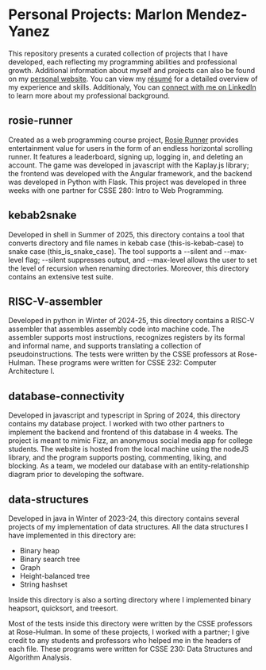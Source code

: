 # Personal Projects: Marlon Mendez-Yanez
This repository presents a curated collection of projects that I have developed, each reflecting my programming abilities and professional growth. Additional information
about myself and projects can also be found on my [personal website](https://rhit-mendezm.github.io/). You can view my 
[résumé](./Marlon%20O.%20Mendez-Yanez%20-%20Software%20Engineering%20Resume.pdf) for a detailed overview of my experience and skills. Additionaly, You can 
[connect with me on LinkedIn](https://www.linkedin.com/in/marlon-mendez-yanez) to learn more about my professional background.

## **rosie-runner** 
Created as a web programming course project, [Rosie Runner](https://github.com/rhit-csse280/final-project-s25_107) provides entertainment value for users in the form of an endless 
horizontal scrolling runner. It features a leaderboard, signing up, logging in, and deleting an account. The game was developed in javascript with the Kaplay.js library; 
the frontend was developed with the Angular framework, and the backend was developed in Python with Flask. This project was developed in three weeks with one partner for 
CSSE 280: Intro to Web Programming.

## **kebab2snake**
Developed in shell in Summer of 2025, this directory contains a tool that converts directory and file names in kebab case (this-is-kebab-case) to snake case (this_is_snake_case).
The tool supports a --silent and --max-level flag; --silent suppresses output, and --max-level allows the user to set the level of recursion when renaming directories. Moreover,
this directory contains an extensive test suite.

## **RISC-V-assembler**
Developed in python in Winter of 2024-25, this directory contains a RISC-V assembler that assembles assembly code into machine code.
The assembler supports most instructions, recognizes registers by its formal and informal name, and supports translating a collection of pseudoinstructions.
The tests were written by the CSSE professors at Rose-Hulman. These programs were written for CSSE 232: Computer Architecture I.

## **database-connectivity** 
Developed in javascript and typescript in Spring of 2024, this directory contains my database project. I worked with two other partners to implement
the backend and frontend of this database in 4 weeks. The project is meant to mimic Fizz, an anonymous social media app for college students. The website is hosted from the local machine
using the nodeJS library, and the program supports posting, commenting, liking, and blocking. As a team, we modeled our database with an entity-relationship diagram prior to developing the
software.

## **data-structures** 
Developed in java in Winter of 2023-24, this directory contains several projects of my implementation of data structures. All the data structures
I have implemented in this directory are:
* Binary heap
* Binary search tree
* Graph
* Height-balanced tree
* String hashset

Inside this directory is also a sorting directory where I implemented binary heapsort, quicksort, and treesort. 

Most of the tests inside this directory were written by the CSSE professors at Rose-Hulman. In some of these projects, I worked with a partner; I give credit to any 
students and professors who helped me in the headers of each file. These programs were written for CSSE 230: Data Structures and Algorithm Analysis.
